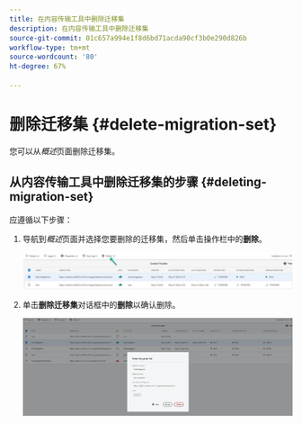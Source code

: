 ```yaml
---
title: 在内容传输工具中删除迁移集
description: 在内容传输工具中删除迁移集
source-git-commit: 01c657a994e1f8d6bd71acda90cf3b0e290d826b
workflow-type: tm+mt
source-wordcount: '80'
ht-degree: 67%

---
```



# 删除迁移集 {#delete-migration-set}

您可以从&#x200B;*概述*&#x200B;页面删除迁移集。

## 从内容传输工具中删除迁移集的步骤 {#deleting-migration-set}

应遵循以下步骤：

1. 导航到&#x200B;*概述*&#x200B;页面并选择您要删除的迁移集，然后单击操作栏中的&#x200B;**删除**。

   ![图像](/help/move-to-cloud-service/content-transfer-tool/assets/delete-1.png)

1. 单击&#x200B;**删除迁移集**&#x200B;对话框中的&#x200B;**删除**&#x200B;以确认删除。

   ![图像](/help/move-to-cloud-service/content-transfer-tool/assets/delete-3.png)
